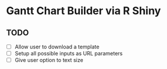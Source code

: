# Gantt Chart Builder via R Shiny

## TODO

- [ ] Allow user to download a template
- [ ] Setup all possible inputs as URL parameters
- [ ] Give user option to text size
